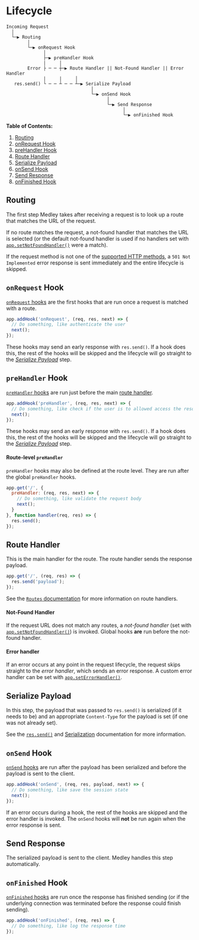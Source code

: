 # Lifecycle

```
Incoming Request
  │
  └─▶ Routing
        │
        └─▶ onRequest Hook
              │
              ├─▶ preHandler Hook
              |     │
        Error ├ ─ ─ ┼─▶ Route Handler || Not-Found Handler || Error Handler
              |     |     │
   res.send() └ ─ ─ ┴ ─ ─ ┴─▶ Serialize Payload
                                │
                                └─▶ onSend Hook
                                      │
                                      └─▶ Send Response
                                            │
                                            └─▶ onFinished Hook
```

**Table of Contents:**

1. [Routing](#routing)
1. [onRequest Hook](#onrequest-hook)
1. [preHandler Hook](#prehandler-hook)
1. [Route Handler](#route-handler)
1. [Serialize Payload](#serialize-payload)
1. [onSend Hook](#onsend-hook)
1. [Send Response](#send-response)
1. [onFinished Hook](#onfinished-hook)

## Routing

The first step Medley takes after receiving a request is to look up a route that matches the URL of the request.

If no route matches the request, a not-found handler that matches the URL is selected (or the default not-found handler is used if no handlers set with [`app.setNotFoundHandler()`](App.md#set-not-found-handler) were a match).

If the request method is not one of the [supported HTTP methods](https://nodejs.org/api/http.html#http_http_methods), a `501 Not Implemented` error response is sent immediately and the entire lifecycle is skipped.

## `onRequest` Hook

[`onRequest` hooks](Hooks.md#onRequest-preHandler-hooks) are the first hooks that are run once a request is matched with a route.

```js
app.addHook('onRequest', (req, res, next) => {
  // Do something, like authenticate the user
  next();
});
```

These hooks may send an early response with `res.send()`. If a hook does this, the rest of the hooks will be skipped and the lifecycle will go straight to the [*Serialize Payload*](#serialize-payload) step.

## `preHandler` Hook

[`preHandler` hooks](Hooks.md#onRequest-preHandler-hooks) are run just before the main [route handler](#route-handler).

```js
app.addHook('preHandler', (req, res, next) => {
  // Do something, like check if the user is to allowed access the resource
  next();
});
```

These hooks may send an early response with `res.send()`. If a hook does this, the rest of the hooks will be skipped and the lifecycle will go straight to the [*Serialize Payload*](#serialize-payload) step.

#### Route-level `preHandler`

`preHandler` hooks may also be defined at the route level. They are run after the global `preHandler` hooks.

```js
app.get('/', {
  preHandler: (req, res, next) => {
    // Do something, like validate the request body
    next();
  }
}, function handler(req, res) => {
  res.send();
});
```

## Route Handler

This is the main handler for the route. The route handler sends the response payload.

```js
app.get('/', (req, res) => {
  res.send('payload');
});
```

See the [`Routes` documentation](Routes.md) for more information on route handlers.

#### Not-Found Handler

If the request URL does not match any routes, a *not-found handler* (set with [`app.setNotFoundHandler()`](App.md#set-not-found-handler)) is invoked. Global hooks **are** run before the not-found handler.

#### Error handler

If an error occurs at any point in the request lifecycle, the request skips straight to the *error handler*, which sends an error response. A custom error handler can be set with [`app.setErrorHandler()`](App.md#set-error-handler).

## Serialize Payload

In this step, the payload that was passed to `res.send()` is serialized (if it needs to be) and an appropriate `Content-Type` for the payload is set (if one was not already set).

See the [`res.send()`](Response.md#send) and [Serialization](Serialization.md) documentation for more information.

## `onSend` Hook

[`onSend` hooks](Hooks.md#onSend-hook) are run after the payload has been serialized and before the payload is sent to the client.

```js
app.addHook('onSend', (req, res, payload, next) => {
  // Do something, like save the session state
  next();
});
```

If an error occurs during a hook, the rest of the hooks are skipped and the error handler is invoked. The `onSend` hooks will **not** be run again when the error response is sent.

## Send Response

The serialized payload is sent to the client. Medley handles this step automatically.

## `onFinished` Hook

[`onFinished` hooks](Hooks.md#onFinished-hook) are run once the response has finished sending
(or if the underlying connection was terminated before the response could finish sending).

```js
app.addHook('onFinished', (req, res) => {
  // Do something, like log the response time
});
```
